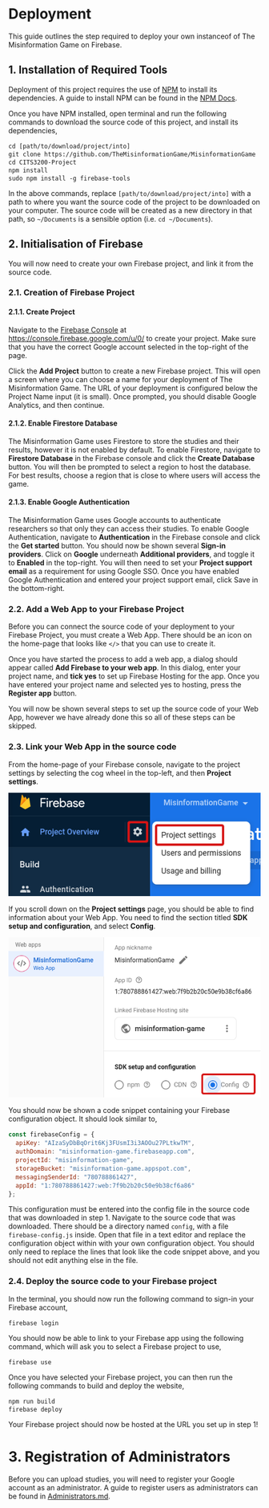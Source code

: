 # Deployment
This guide outlines the step required to deploy your
own instanceof of The Misinformation Game on Firebase.

## 1. Installation of Required Tools
Deployment of this project requires the use of
[NPM](https://www.npmjs.com/) to install its dependencies.
A guide to install NPM can be found in the
[NPM Docs](https://docs.npmjs.com/downloading-and-installing-node-js-and-npm).

Once you have NPM installed, open terminal and run the
following commands to download the source code of this
project, and install its dependencies,
```shell
cd [path/to/download/project/into]
git clone https://github.com/TheMisinformationGame/MisinformationGame
cd CITS3200-Project
npm install
sudo npm install -g firebase-tools
```
In the above commands, replace `[path/to/download/project/into]`
with a path to where you want the source code of the project
to be downloaded on your computer. The source code will be
created as a new directory in that path, so `~/Documents` is
a sensible option (i.e. `cd ~/Documents`).

## 2. Initialisation of Firebase
You will now need to create your own Firebase project,
and link it from the source code.

### 2.1. Creation of Firebase Project

#### 2.1.1. Create Project
Navigate to the
[Firebase Console](https://console.firebase.google.com/u/0/)
at https://console.firebase.google.com/u/0/ to create your
project. Make sure that you have the correct Google account
selected in the top-right of the page.

Click the **Add Project** button to create a new Firebase
project. This will open a screen where you can choose a
name for your deployment of The Misinformation Game. The
URL of your deployment is configured below the Project
Name input (it is small). Once prompted, you should
disable Google Analytics, and then continue.

#### 2.1.2. Enable Firestore Database
The Misinformation Game uses Firestore to store the
studies and their results, however it is not enabled
by default. To enable Firestore, navigate to
**Firestore Database** in the Firebase console and
click the **Create Database** button. You will then
be prompted to select a region to host the database.
For best results, choose a region that is close to
where users will access the game.

#### 2.1.3. Enable Google Authentication
The Misinformation Game uses Google accounts to
authenticate researchers so that only they can
access their studies. To enable Google Authentication,
navigate to **Authentication** in the Firebase console
and click the **Get started** button. You should now
be shown several **Sign-in providers**. Click on
**Google** underneath **Additional providers**,
and toggle it to **Enabled** in the top-right. You
will then need to set your **Project support email**
as a requirement for using Google SSO. Once you have
enabled Google Authentication and entered your project
support email, click Save in the bottom-right.

### 2.2. Add a Web App to your Firebase Project
Before you can connect the source code of your deployment
to your Firebase Project, you must create a Web App. There
should be an icon on the home-page that looks like `</>`
that you can use to create it.

Once you have started the process to add a web app, a dialog
should appear called **Add Firebase to your web app**. In
this dialog, enter your project name, and **tick yes** to
set up Firebase Hosting for the app. Once you have entered
your project name and selected yes to hosting, press the
**Register app** button.

You will now be shown several steps to set up the source
code of your Web App, however we have already done this
so all of these steps can be skipped.

### 2.3. Link your Web App in the source code
From the home-page of your Firebase console, navigate to
the project settings by selecting the cog wheel in the
top-left, and then **Project settings**.

![Project Settings Button](diagrams/project-settings.png)

If you scroll down on the **Project settings** page, you
should be able to find information about your Web App.
You need to find the section titled **SDK setup and
configuration**, and select **Config**.

![Config Button](diagrams/web-app-config.png)

You should now be shown a code snippet containing
your Firebase configuration object. It should
look similar to,
```javascript
const firebaseConfig = {
  apiKey: "AIzaSyDbBqOrit6Kj3FUsmI3i3AOOu27PLtkwTM",
  authDomain: "misinformation-game.firebaseapp.com",
  projectId: "misinformation-game",
  storageBucket: "misinformation-game.appspot.com",
  messagingSenderId: "780788861427",
  appId: "1:780788861427:web:7f9b2b20c50e9b38cf6a86"
};
```

This configuration must be entered into the config file
in the source code that was downloaded in step 1.
Navigate to the source code that was downloaded. There
should be a directory named `config`, with a file
`firebase-config.js` inside. Open that file in a
text editor and replace the configuration object
within with your own configuration object. You should
only need to replace the lines that look like the code
snippet above, and you should not edit anything else in
the file.

### 2.4. Deploy the source code to your Firebase project
In the terminal, you should now run the following command
to sign-in your Firebase account,
```shell
firebase login
```

You should now be able to link to your Firebase app
using the following command, which will ask you to
select a Firebase project to use,
```shell
firebase use
```

Once you have selected your Firebase project, you
can then run the following commands to build and
deploy the website,
```shell
npm run build
firebase deploy
```

Your Firebase project should now be hosted at the URL
you set up in step 1!

# 3. Registration of Administrators
Before you can upload studies, you will need to register
your Google account as an administrator. A guide to register
users as administrators can be found in
[Administrators.md](Administrators.md).
